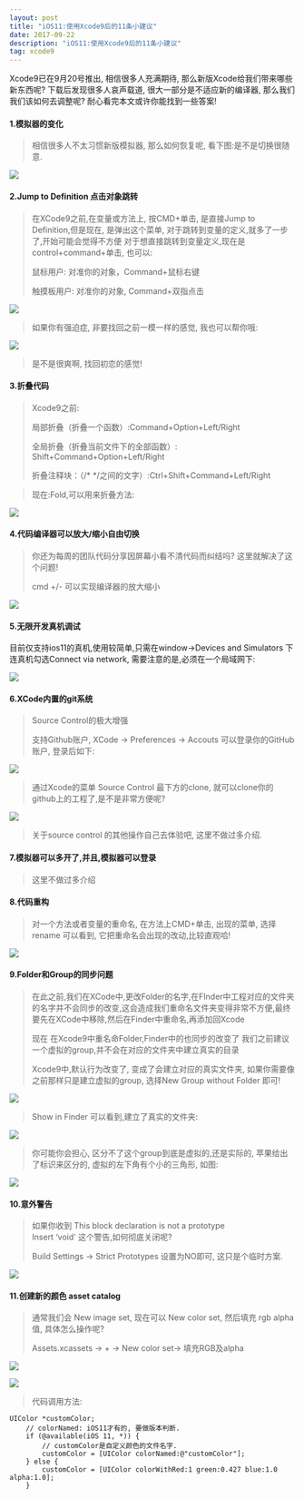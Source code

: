 ```yaml
---
layout: post
title: "iOS11:使用Xcode9后的11条小建议"
date: 2017-09-22 
description: "iOS11:使用Xcode9后的11条小建议"
tag: xcode9
--- 
```


Xcode9已在9月20号推出, 相信很多人充满期待, 那么新版Xcode给我们带来哪些新东西呢? 下载后发现很多人哀声载道, 很大一部分是不适应新的编译器, 那么我们我们该如何去调整呢? 耐心看完本文或许你能找到一些答案!

#### 1.模拟器的变化
>相信很多人不太习惯新版模拟器, 那么如何恢复呢, 看下图:是不是切换很随意.

![](https://raw.githubusercontent.com/XiaoHanGe/XiaoHanGe.github.io/master/images/myCsdnBlog/simultorChanged.gif)

#### 2.Jump to Definition 点击对象跳转
>在XCode9之前,在变量或方法上, 按CMD+单击, 是直接Jump to Definition,但是现在, 是弹出这个菜单, 对于跳转到变量的定义,就多了一步了,开始可能会觉得不方便 对于想直接跳转到变量定义,现在是 control+command+单击, 也可以:</p>
>鼠标用户: 对准你的对象，Command+鼠标右键</p>
>触摸板用户: 对准你的对象, Command+双指点击

![](https://raw.githubusercontent.com/XiaoHanGe/XiaoHanGe.github.io/master/images/myCsdnBlog/definition.png)

>如果你有强迫症, 非要找回之前一模一样的感觉, 我也可以帮你哦:

![](https://raw.githubusercontent.com/XiaoHanGe/XiaoHanGe.github.io/master/images/myCsdnBlog/changeDefinition.png)

>是不是很爽啊, 找回初恋的感觉!

#### 3.折叠代码
>Xcode9之前:</p>
>局部折叠（折叠一个函数）:Command+Option+Left/Right</p>
>全局折叠（折叠当前文件下的全部函数）: Shift+Command+Option+Left/Right</p>
>折叠注释块：（/* */之间的文字）:Ctrl+Shift+Command+Left/Right

>现在:Fold,可以用来折叠方法:

![](https://raw.githubusercontent.com/XiaoHanGe/XiaoHanGe.github.io/master/images/myCsdnBlog/fold.png)

#### 4.代码编译器可以放大/缩小自由切换
>你还为每周的团队代码分享因屏幕小看不清代码而纠结吗? 这里就解决了这个问题!</p>
>cmd +/-  可以实现编译器的放大缩小

![](https://raw.githubusercontent.com/XiaoHanGe/XiaoHanGe.github.io/master/images/myCsdnBlog/sbEdite.gif)

#### 5.无限开发真机调试
目前仅支持ios11的真机,使用较简单,只需在window->Devices and Simulators 下连真机勾选Connect via network, 需要注意的是,必须在一个局域网下:

![](https://raw.githubusercontent.com/XiaoHanGe/XiaoHanGe.github.io/master/images/myCsdnBlog/debugForNetwork.png)

#### 6.XCode内置的git系统
>Source Control的极大增强</p>
>支持Github账户, XCode -> Preferences -> Accouts 可以登录你的GitHub账户, 登录后如下:

![](https://raw.githubusercontent.com/XiaoHanGe/XiaoHanGe.github.io/master/images/myCsdnBlog/sourceControlGithub.png)

>通过Xcode的菜单 Source Control 最下方的clone, 就可以clone你的github上的工程了,是不是非常方便呢?

![](https://raw.githubusercontent.com/XiaoHanGe/XiaoHanGe.github.io/master/images/myCsdnBlog/githubclone.png)

> 关于source control 的其他操作自己去体验吧, 这里不做过多介绍.


#### 7.模拟器可以多开了,并且,模拟器可以登录
>这里不做过多介绍

#### 8.代码重构
>对一个方法或者变量的重命名, 在方法上CMD+单击, 出现的菜单, 选择rename 可以看到, 它把重命名会出现的改动,比较直观哈!

![](https://raw.githubusercontent.com/XiaoHanGe/XiaoHanGe.github.io/master/images/myCsdnBlog/reName.gif)

#### 9.Folder和Group的同步问题
>在此之前,我们在XCode中,更改Folder的名字,在FInder中工程对应的文件夹的名字并不会同步的改变,这会造成我们重命名文件夹变得非常不方便,最终要先在XCode中移除,然后在Finder中重命名,再添加回Xcode </p>
>现在 在Xcode9中重名命Folder,Finder中的也同步的改变了 我们之前建议一个虚拟的group,并不会在对应的文件夹中建立真实的目录</p> 
>Xcode9中,默认行为改变了, 变成了会建立对应的真实文件夹, 如果你需要像之前那样只是建立虚拟的group, 选择New Group without Folder 即可!


![](https://raw.githubusercontent.com/XiaoHanGe/XiaoHanGe.github.io/master/images/myCsdnBlog/showinGroup.png)

>Show in Finder 可以看到,建立了真实的文件夹:

![](https://raw.githubusercontent.com/XiaoHanGe/XiaoHanGe.github.io/master/images/myCsdnBlog/newGroup.png)

>你可能你会担心, 区分不了这个group到底是虚拟的,还是实际的, 苹果给出了标识来区分的, 虚拟的左下角有个小的三角形, 如图:

![](https://raw.githubusercontent.com/XiaoHanGe/XiaoHanGe.github.io/master/images/myCsdnBlog/noReallyGroup.png)

#### 10.意外警告
>如果你收到 This block declaration is not a prototype  
Insert ‘void' 这个警告,如何彻底关闭呢? </p>
>Build Settings -> Strict Prototypes 设置为NO即可, 这只是个临时方案.

![](https://raw.githubusercontent.com/XiaoHanGe/XiaoHanGe.github.io/master/images/myCsdnBlog/strictBlock.png)

#### 11.创建新的颜色 asset catalog 
>通常我们会 New image  set, 现在可以 New color set, 然后填充 rgb alpha 值, 具体怎么操作呢?</p>
>Assets.xcassets -> + -> New color set-> 填充RGB及alpha

![](https://raw.githubusercontent.com/XiaoHanGe/XiaoHanGe.github.io/master/images/myCsdnBlog/createColorSet.png)

![](https://raw.githubusercontent.com/XiaoHanGe/XiaoHanGe.github.io/master/images/myCsdnBlog/enterRGB.png)

>代码调用方法:

```
UIColor *customColor;
    // colorNamed: iOS11才有的, 要做版本判断.
    if (@available(iOS 11, *)) { 
        // customColor是自定义颜色的文件名字.
        customColor = [UIColor colorNamed:@"customColor"]; 
    } else {
        customColor = [UIColor colorWithRed:1 green:0.427 blue:1.0 alpha:1.0];
    }
```

